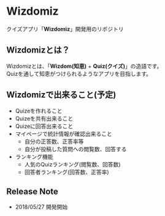 # Wizdomiz
クイズアプリ「**Wizdomiz**」開発用のリポジトリ

## Wizdomizとは？
Wizdomizとは、「**Wizdom(知恵)** + **Quiz(クイズ)**」の造語です。  
Quizを通して知恵がつけられるようなアプリを目指します。

## Wizdomizで出来ること(予定)
* Quizeを作れること
* Quizeを共有出来ること
* Quizeに回答出来ること
* マイページで統計情報が確認出来ること
  * 自分の正答数、正答率等
  * 自分が投稿した質問への閲覧数、回答する
* ランキング機能
  * 人気のQuizランキング(閲覧数、回答数)
  * 回答者ランキング(回答数、正答率)

## Release Note
* 2018/05/27 開発開始
